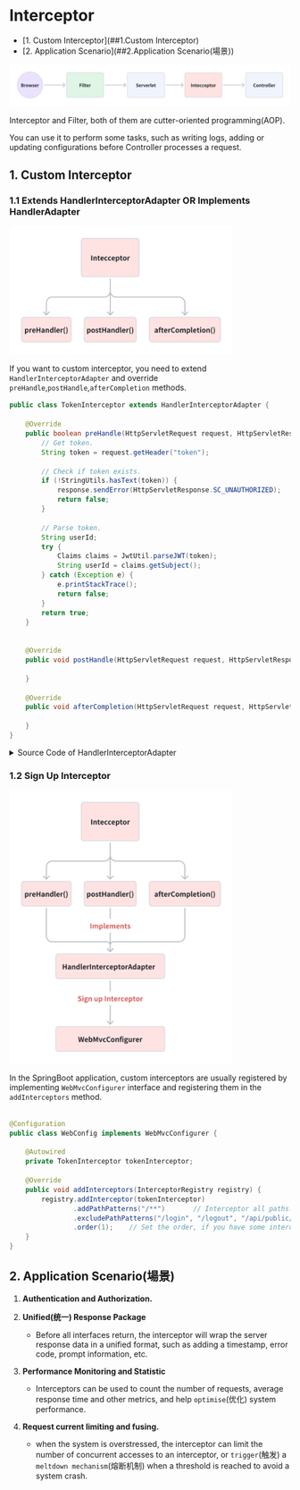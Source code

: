 # Interceptor

- [1. Custom Interceptor](##1.Custom Interceptor)
- [2. Application Scenario](##2.Application Scenario(場景))

<img src=".images/e174372a.png" width="800"/>

Interceptor and Filter, both of them are cutter-oriented programming(AOP).

You can use it to perform some tasks, such as writing logs, adding or updating configurations
before Controller processes a request.

## 1. Custom Interceptor

### 1.1 Extends HandlerInterceptorAdapter OR Implements HandlerAdapter

<img src=".images/5c9776c8.png" width="400"/>

If you want to custom interceptor, you need to extend `HandlerInterceptorAdapter` and
override `preHandle`,`postHandle`,`afterCompletion` methods.

```java
public class TokenInterceptor extends HandlerInterceptorAdapter {

    @Override
    public boolean preHandle(HttpServletRequest request, HttpServletResponse response, Object handler) throws Exception {
        // Get token.
        String token = request.getHeader("token");

        // Check if token exists.
        if (!StringUtils.hasText(token)) {
            response.sendError(HttpServletResponse.SC_UNAUTHORIZED);
            return false;
        }

        // Parse token.
        String userId;
        try {
            Claims claims = JwtUtil.parseJWT(token);
            String userId = claims.getSubject();
        } catch (Exception e) {
            e.printStackTrace();
            return false;
        }
        return true;
    }


    @Override
    public void postHandle(HttpServletRequest request, HttpServletResponse response, Object handler, ModelAndView modelAndView) throws Exception {

    }

    @Override
    public void afterCompletion(HttpServletRequest request, HttpServletResponse response, Object handler, Exception ex) throws Exception {

    }
}
```

<details>
<summary>Source Code of HandlerInterceptorAdapter</summary>

```java
public abstract class HandlerInterceptorAdapter implements AsyncHandlerInterceptor {

    /**
     * This implementation always returns {@code true}.
     */
    @Override
    public boolean preHandle(HttpServletRequest request, HttpServletResponse response, Object handler)
            throws Exception {

        return true;
    }

    /**
     * This implementation is empty.
     */
    @Override
    public void postHandle(HttpServletRequest request, HttpServletResponse response, Object handler,
                           @Nullable ModelAndView modelAndView) throws Exception {
    }

    /**
     * This implementation is empty.
     */
    @Override
    public void afterCompletion(HttpServletRequest request, HttpServletResponse response, Object handler,
                                @Nullable Exception ex) throws Exception {
    }

    /**
     * This implementation is empty.
     */
    @Override
    public void afterConcurrentHandlingStarted(HttpServletRequest request, HttpServletResponse response,
                                               Object handler) throws Exception {
    }

}

```

</details>

### 1.2 Sign Up Interceptor

<img src=".images/65b5a259.png" width="400"/>

In the SpringBoot application, custom interceptors are usually registered by implementing `WebMvcConfigurer` interface
and registering them in the `addInterceptors` method.

```java

@Configuration
public class WebConfig implements WebMvcConfigurer {

    @Autowired
    private TokenInterceptor tokenInterceptor;

    @Override
    public void addInterceptors(InterceptorRegistry registry) {
        registry.addInterceptor(tokenInterceptor)
                .addPathPatterns("/**")       // Interceptor all paths.
                .excludePathPatterns("/login", "/logout", "/api/public/**")  // Exclude paths that do not require Token authentication.
                .order(1);    // Set the order, if you have some interceptors.
    }
}
```

## 2. Application Scenario(場景)

1. **Authentication and Authorization.**
2. **Unified(统一) Response Package**
    - Before all interfaces return, the interceptor will wrap the server response data in a unified format, such as
      adding a timestamp, error code, prompt information, etc.
3. **Performance Monitoring and Statistic**
    - Interceptors can be used to count the number of requests, average response time and other metrics, and help
      `optimise`(优化) system performance.

4. **Request current limiting and fusing.**
    - when the system is overstressed, the interceptor can limit the number of concurrent accesses to an interceptor, or
      `trigger`(触发) a `meltdown mechanism`(熔断机制) when a threshold is reached to avoid a system crash.
